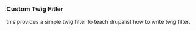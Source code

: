 ### Custom Twig Fitler

this provides a simple twig filter to teach drupalist how to write twig filter.
 
